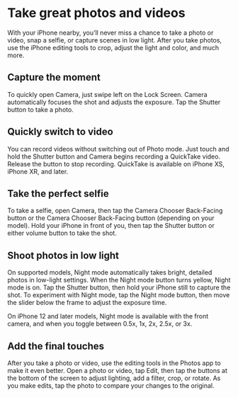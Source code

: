 # Take great photos and videos

With your iPhone nearby, you’ll never miss a chance to take a photo or video, snap a selfie, or capture scenes in low light. After you take photos, use the iPhone editing tools to crop, adjust the light and color, and much more.

## Capture the moment

To quickly open Camera, just swipe left on the Lock Screen. Camera automatically focuses the shot and adjusts the exposure. Tap the Shutter button to take a photo.

## Quickly switch to video

You can record videos without switching out of Photo mode. Just touch and hold the Shutter button and Camera begins recording a QuickTake video. Release the button to stop recording. QuickTake is available on iPhone XS, iPhone XR, and later.

## Take the perfect selfie

To take a selfie, open Camera, then tap the Camera Chooser Back-Facing button or the Camera Chooser Back-Facing button (depending on your model). Hold your iPhone in front of you, then tap the Shutter button or either volume button to take the shot.

## Shoot photos in low light

On supported models, Night mode automatically takes bright, detailed photos in low-light settings. When the Night mode button turns yellow, Night mode is on. Tap the Shutter button, then hold your iPhone still to capture the shot. To experiment with Night mode, tap the Night mode button, then move the slider below the frame to adjust the exposure time.

On iPhone 12 and later models, Night mode is available with the front camera, and when you toggle between 0.5x, 1x, 2x, 2.5x, or 3x.

## Add the final touches

After you take a photo or video, use the editing tools in the Photos app to make it even better. Open a photo or video, tap Edit, then tap the buttons at the bottom of the screen to adjust lighting, add a filter, crop, or rotate. As you make edits, tap the photo to compare your changes to the original.
